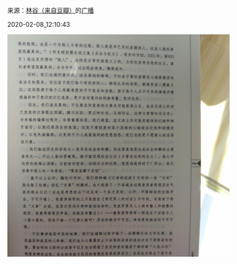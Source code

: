 来源：[林谷（来自豆瓣）](https://www.douban.com/people/115816477/)的[广播](https://www.douban.com/people/115816477/status/2797761699/)


2020-02-08_12:10:43


![](./pic/2020-02-08_12:10:43-林谷的广播1.jpg)  

